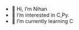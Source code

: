 - 👋 Hi, I’m Nihan
- 👀 I’m interested in C,Py.
- 🌱 I’m currently learning C

  

<!---
Nihan2609/Nihan2609 is a ✨ special ✨ repository because its `README.md` (this file) appears on your GitHub profile.
You can click the Preview link to take a look at your changes.
--->
